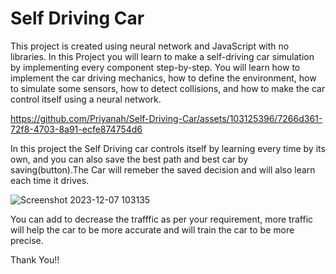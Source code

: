 # Self Driving Car
 This project is created using neural network and JavaScript with no libraries. In this Project you will learn to make a self-driving car simulation by implementing every component step-by-step. You will learn how to implement the car driving mechanics, how to define the environment, how to simulate some sensors, how to detect collisions, and how to make the car control itself using a neural network.


https://github.com/Priyanah/Self-Driving-Car/assets/103125396/7266d361-72f8-4703-8a91-ecfe874754d6

In this project the Self Driving car controls itself by learning every time by its own, and you can also save the best path and best car by saving(button).The Car will remeber the saved decision and will also learn each time it drives.

![Screenshot 2023-12-07 103135](https://github.com/Priyanah/Self-Driving-Car/assets/103125396/006b95d3-d9a0-459a-9658-6c9099467707)

You can add to decrease the trafffic as per your requirement, more traffic will help the car to be more accurate and will train the car to be more precise.

Thank You!!
